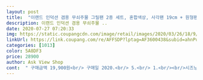 ```yaml
---
layout: post 
title:  "이랜드 인덕션 겸용 무쇠주물 그릴팬 2종 세트, 혼합색상, 사각팬 19cm + 원형팬 21cm + 우드받침 2p" 
description: 이랜드 인덕션 겸용 무쇠주물 ..
date: 2020-07-27 07:20:33 
img: https://static.coupangcdn.com/image/retail/images/2020/03/26/18/9/f0afa0b5-11f3-401c-9f3a-33a270b8fb0a.jpg 
linkUrl: https://link.coupang.com/re/AFFSDP?lptag=AF3600438&subid=ahnPublicAsk&pageKey=1421825521&itemId=2460427717&vendorItemId=70453941468&traceid=V0-113-3d801d7ec8a07570 
categories: [1013] 
color: 5A8DF3 
price: 28900 
author: Ask View Shop 
cont:  " 구매금액 19,900원<br/> 구매일 2020.<br/> 5.<br/> 1.<br/><br/>시즈닝할 때 연기 엄청 많이 납니다.<br/> 환기 필수구요, 열기/연기 때문에 소화장비에 따라 작동을 하기도 하나봐요.<br/> (다른 사람들 무쇠팬 시즈닝 후기 찾아보니 ;;;) 그래서 어떤 분은 발코니나 외부에서 휴대용 버너로 하기도 하더라구요.<br/><br/>1) 뜨거운 물로 헹궈낸 후<br/>1.<br/> 배송  로켓배송.<br/> 종이 상자에 그대로 송장 붙어서 왔어요.<br/><br/>2) 중불 이상 불에 올려서 물기를 다 말린 후 연기가 살짝 올라올 때<br/>2.<br/> 무게감<br/>3) 식용유 한두 방울 떨어뜨려서<br/>3.<br/> 크기<br/>4) 집에 있는 광목천으로 기름을 닦아내듯 문질러서 무쇠가루도 닦아내고 무쇠팬에 기름 먹이기<br/>4.<br/> 시즈닝<br/>5) 3)4)를 무쇠가루가 안나올 때까지 반복해야 한다는데 아무리 닦아도 무쇠가루가 안 나와서 그냥 기름+광목천닦기+열가열를 45번씩 하면서 팬에 기름을 먹였어요.<br/><br/>5.<br/> 테스트<br/>게다가 원형과 사각형 2종류에다가 나무받침도 각각 있어서 기대가 되더라구요!<br/>구성과 가격 모두 너무 좋고, 게다가 예뻐서 집들이나 생일 등 중요한 모임 때 끼를 발산할 필수템입니다<br/>그 다음에는 키친타올에 식용유를 뭍혀서 한번 쓱삭! 닦아주고, 양파 등 간단하게 볶아서 버려주면 준비 끝!<br/>그런데 결과적으로... <br/>검은 무쇠가루가 안 나왔어요.<br/> ㅋㅋㅋㅋㅋㅋㅋ<br/>그릴 자국까지 있어서 캠핑할 때 스테이크 하면 정말 좋아요!!<br/>긴 연휴동안 스테이크 구워먹어야겠다고 생각한 차에 구매했어요!<br/>네모는 19cm , 원형은 21cm 길이로 2인 요리 까지도 가능합니다.<br/><br/>다만, 단점은 무쇠주물이라 당연히 무게가 있고요, 손잡이는 특히 조리시에 많이 뜨거우니 꼭 조심하세요<br/>동그란 팬은 계란 후라이 3개가 꽉 차게 들어가요.<br/> 예쁘게 구우려면 하나씩 해야 하는 크기.<br/> 비비고 만두 34개씩 구울 수 있는 너비에요.<br/><br/>디자인  네모, 원형 두 가지 구성으로 되어있어서 더욱 좋습니다.<br/> 원형은 스파게티, 파스타, 스테이크, 감바스, 옥수수콘 등 다양한 요리에 전천후로 잘 어울리며, 네모는 스테이크에 좋네요.<br/> 형태가 다른 것이 구성이라서 플레이팅 할 때 더욱 좋아요.<br/><br/>디자인, 재질, 크기 면에서 좋네요.<br/><br/>맨 처음에는 물과 베이킹소다를 넣고 끓여준 후, 부드러운 수세미로 한번 세척해주면 좋다고 해요<br/>모쪼록! 스테이크 그릴팬 원형에다가 사각까지! 게다가 각각 나무받침까지!<br/>무쇠주물을 오래 사용하기 위해서는, 처음부터 길들이기를 잘해야한다고 하더라구요<br/>무쇠주물팬의 열전도율이 생각보다 빨라서 조리시간도 오래 걸리지 않았고,<br/>무쇠팬은 일반 주방세재로 씻으면 안된다고 하더라구요.<br/><br/>배송은 안전하게 잘 왔고, 사진에 보이는 것처럼 박스포장에 각각 비닐포장이 되어 있어요<br/>보통 무쇠주물 그릴팬 1개에 저렴해도 25000원 정도 하던데, 2개에서 28900원이라 냉큼 구매했어요<br/>사각 그릴 팬은 스테이크 1인씩 굽기 적당해요.<br/> 작은 조각 2개나.<br/><br/>사각에는 팬 안에 줄무늬도 있어서 특히 고기 구우면 맛있는 그릴자국이 남아서 더 좋았어요<br/>사각팬과 원형팬 모두 크기가 딱 적당해서 2<br/> -3명 같이 먹을 식사 한끼 뚝딱 만들어져요<br/>스테이크 구우실 분들 꼭 사세요! 테이블 스타일링 하기도 너무 좋아요ㅋㅋ<br/>시즈닝 후 바로 계란 후라이 하나 해봤는데 기분 탓인지 간을 하나도 안했는데 맛이 있네요.<br/> 처음에 테스트용으로, 코팅했으니 기름 없이 해볼까 싶어 바로 계란 넣었더니 당연히, 눌러붙었어요 ㅋㅋㅋㅋㅋ 그래서 다시 기름 넉넉히 두르고 두번째 계란 후라이 해봤는데 조금 누른 듯 하더니 떨어지더라구요.<br/> 요령이 생기면 간단한 계란후라이나 스테이크 자주 해먹을 듯 합니다.<br/><br/>아무래도 이게 제일 걱정이었는데요, 무쇠팬 특유의 검은 무쇠가루가 나오지 않을 때까지 식용유 묻힌 광목으로 닦아내야 한대서 검색 부지런히 해서 방법만 알고 있다가 미루고 미루다가 드디어 오늘 했어요!<br/>이거 진짜 무쇠 맞는거죠? ㅋㅋㅋ<br/>일단 진짜 무쇠주물이라서 그런지 무게감이 제법 있고, 뒤에 무쇠주물 길들이는 방법까지 친절하게 써져있더라구요<br/>재질  주물팬을 구매하게 된 이유중 가장 큰 것이 음식을 쉽게 식지 않게하는 열보존성 때문인데, 그러한 점에서 좋았습니다.<br/> 정말 일반 캠핑용 냄비와 그릇에서는 느껴보지 못했던 열 보존성을 갖고있네요.<br/> 또한 스크래치나 칠이 벗겨진 부분도 없고 그립감좋고 잡아보면 무게감이 있는게 무쇠주물팬이 맞네요.<br/> 심지어 인덕션겸용이니 가정에서 사용하시는 분들은 더욱 좋겠네요.<br/><br/>저는 오늘 장보고 와서 한우 스테이크와 함께 양파, 마늘, 버섯, 토마토를 같이 구워먹어봤는데요<br/>저는 조리하다가 손잡이 멋 모르고 만졌다가 뜨거워서 깜짝 놀랐네요<br/>전부터 사용해보고 싶었는데 무쇠팬이 골든특가에 떠서 한 번 사봤어요.<br/><br/>정말 너무 맛있게 조리되고 무엇보다도 팬이 너무 예뻐서 조리하는 내내 먹는 내내 즐거웠어요<br/>조리 후에 나무받침 위에서도 지글지글 끓는 등 열이 오래 지속되어서 스테이크팬으로 딱이더라구요!<br/>캠핑용으로 주물팬을 구매하게 되었습니다.<br/><br/>크기  간혹 주물팬이 너무 작거나 커서 요리할때 적합하지 않은 것들이 있는데 이 제품은 정말 1인에 최적화 되어있습니다.<br/><br/>한 손으로 들기에 무거워요.<br/> 들 수는 있어요.<br/> 제가 힘이 센 편인데도 코팅팬이나 스텐팬에 익숙해서 비교적 많이 무거워요.<br/> 크기가 훨씬 작은데도요.<br/><br/>혹시 처음구매하시는 분들은 손잡이 부분이 매우 뜨겁기 때문에 전용커버를 구매하시거나 마끈으로 촘촘히 마감하셔야 합니다! 꼭!<br/>" 
---
```

